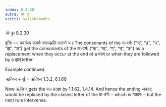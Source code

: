 ```yaml
---
index: 8.2.30
sutra: चोः कुः
vritti: satishabodha
---
```



 चोः कुः 8.2.30 


वृत्तिः --: चवर्गस्य कवर्गः स्याज्झलि पदान्ते च। The consonants of the च-वर्ग: (“च्”, “छ्”, “ज्”, “झ्”, “ञ्”) get the consonants of the क-वर्ग: (“क्”, “ख्”, “ग्”, “घ्”, “ङ्”) as a replacement when they occur at the end of a पदम् or when they are followed by a झल् letter. 


Example continued: 

ऋत्विज् + सुँ = ऋत्विज् 1.3.2, 6.1.68 


Now ऋत्विज् gets the पद-सञ्ज्ञा by 1.1.62, 1.4.14. And hence the ending जकार: would be replaced by the closest letter of the क-वर्ग: – which is गकार: – but the next rule intervenes. 


